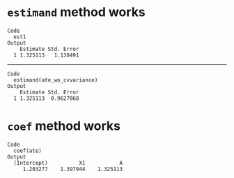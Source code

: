 # `estimand` method works

    Code
      est1
    Output
        Estimate Std. Error
      1 1.325113   1.130491

---

    Code
      estimand(ate_wo_cvvariance)
    Output
        Estimate Std. Error
      1 1.325113  0.9627868

# `coef` method works

    Code
      coef(ate)
    Output
      (Intercept)          X1           A 
         1.203277    1.397944    1.325113 

